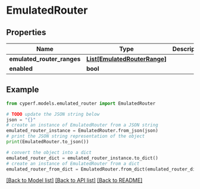 # EmulatedRouter


## Properties

Name | Type | Description | Notes
------------ | ------------- | ------------- | -------------
**emulated_router_ranges** | [**List[EmulatedRouterRange]**](EmulatedRouterRange.md) |  | [optional] 
**enabled** | **bool** |  | 

## Example

```python
from cyperf.models.emulated_router import EmulatedRouter

# TODO update the JSON string below
json = "{}"
# create an instance of EmulatedRouter from a JSON string
emulated_router_instance = EmulatedRouter.from_json(json)
# print the JSON string representation of the object
print(EmulatedRouter.to_json())

# convert the object into a dict
emulated_router_dict = emulated_router_instance.to_dict()
# create an instance of EmulatedRouter from a dict
emulated_router_from_dict = EmulatedRouter.from_dict(emulated_router_dict)
```
[[Back to Model list]](../README.md#documentation-for-models) [[Back to API list]](../README.md#documentation-for-api-endpoints) [[Back to README]](../README.md)


